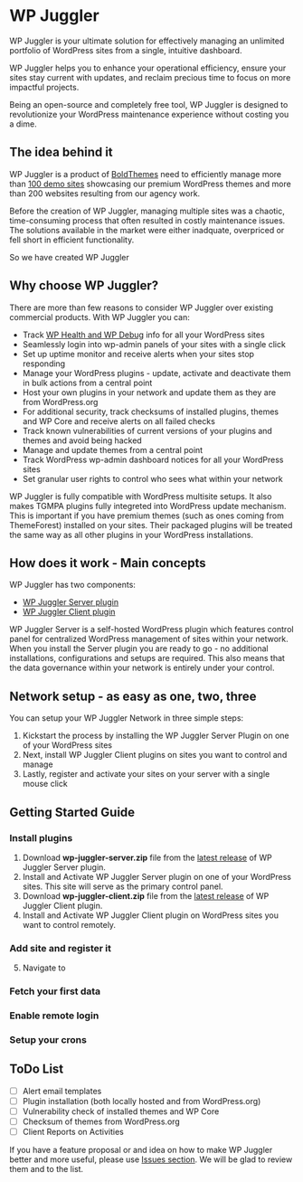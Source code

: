 # WP Juggler #

WP Juggler is your ultimate solution for effectively managing an unlimited portfolio of WordPress sites from a single, intuitive dashboard. 

WP Juggler helps you to enhance your operational efficiency, ensure your sites stay current with updates, and reclaim precious time to focus on more impactful projects. 

Being an open-source and completely free tool, WP Juggler is designed to revolutionize your WordPress maintenance experience without costing you a dime.

## The idea behind it ##

WP Juggler is a product of [BoldThemes](https://bold-themes.com/) need to efficiently manage more than [100 demo sites](https://themeforest.net/user/boldthemes/portfolio) showcasing our premium WordPress themes and more than 200 websites resulting from our agency work.

Before the creation of WP Juggler, managing multiple sites was a chaotic, time-consuming process that often resulted in costly maintenance issues. The solutions available in the market were either inadquate, overpriced or fell short in efficient functionality. 

So we have created WP Juggler

## Why choose WP Juggler? ##

There are more than few reasons to consider WP Juggler over existing commercial products.
With WP Juggler you can:

- Track [WP Health and WP Debug](https://wordpress.org/documentation/article/site-health-screen/) info for all your WordPress sites
- Seamlessly login into wp-admin panels of your sites with a single click
- Set up uptime monitor and receive alerts when your sites stop responding
- Manage your WordPress plugins - update, activate and deactivate them in bulk actions from a central point
- Host your own plugins in your network and update them as they are from WordPress.org
- For additional security, track checksums of installed plugins, themes and WP Core and receive alerts on all failed checks
- Track known vulnerabilities of current versions of your plugins and themes and avoid being hacked
- Manage and update themes from a central point
- Track WordPress wp-admin dashboard notices for all your WordPress sites
- Set granular user rights to control who sees what within your network

WP Juggler is fully compatible with WordPress multisite setups. 
It also makes TGMPA plugins fully integreted into WordPress update mechanism. 
This is important if you have premium themes (such as ones coming from ThemeForest) installed on your sites. Their packaged plugins will be treated the same way as all other plugins in your WordPress installations.

## How does it work - Main concepts ##

WP Juggler has two components:

- [WP Juggler Server plugin](https://github.com/boldthemes/wp-juggler-server)
- [WP Juggler Client plugin](https://github.com/boldthemes/wp-juggler-client)

WP Juggler Server is a self-hosted WordPress plugin which features control panel for centralized WordPress management of sites within your network.
When you install the Server plugin you are ready to go - no additional installations, configurations and setups are required. 
This also means that the data governance within your network is entirely under your control.

## Network setup - as easy as one, two, three ##

You can setup your WP Juggler Network in three simple steps:

1. Kickstart the process by installing the WP Juggler Server Plugin on one of your WordPress sites
2. Next, install WP Juggler Client plugins on sites you want to control and manage
3. Lastly, register and activate your sites on your server with a single mouse click 

## Getting Started Guide ##

### Install plugins ###
1. Download **wp-juggler-server.zip** file from the [latest release](https://github.com/boldthemes/wp-juggler-server/releases/latest) of WP Juggler Server plugin.
2. Install and Activate WP Juggler Server plugin on one of your WordPress sites. This site will serve as the primary control panel.
3. Download **wp-juggler-client.zip** file from the [latest release](https://github.com/boldthemes/wp-juggler-client/releases/latest) of WP Juggler Client plugin.
4. Install and Activate WP Juggler Client plugin on WordPress sites you want to control remotely.

### Add site and register it ###
5. Navigate to 

### Fetch your first data ###

### Enable remote login ###

### Setup your crons ###

## ToDo List ##

- [ ] Alert email templates
- [ ] Plugin installation (both locally hosted and from WordPress.org)
- [ ] Vulnerability check of installed themes and WP Core
- [ ] Checksum of themes from WordPress.org
- [ ] Client Reports on Activities

If you have a feature proposal or and idea on how to make WP Juggler better and more useful, please use [Issues section](https://github.com/boldthemes/wp-juggler-server/issues). We will be glad to review them and to the list.